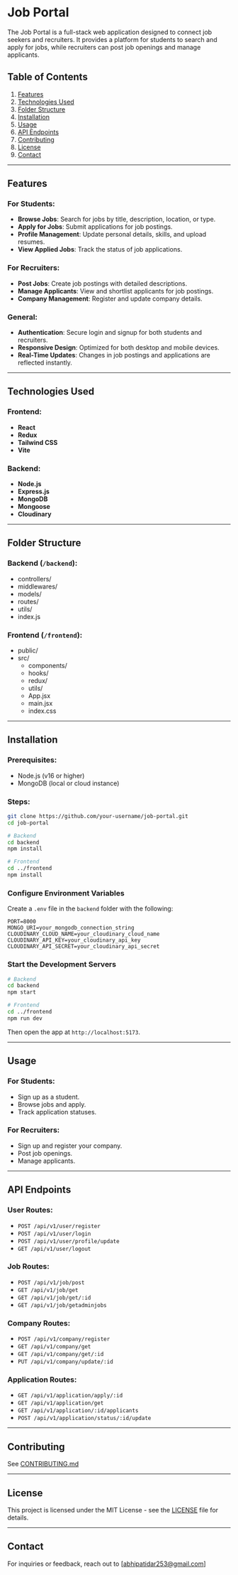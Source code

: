 # Job Portal

The Job Portal is a full-stack web application designed to connect job seekers and recruiters. It provides a platform for students to search and apply for jobs, while recruiters can post job openings and manage applicants.

## Table of Contents

1. [Features](#features)
2. [Technologies Used](#technologies-used)
3. [Folder Structure](#folder-structure)
4. [Installation](#installation)
5. [Usage](#usage)
6. [API Endpoints](#api-endpoints)
7. [Contributing](#contributing)
8. [License](#license)
9. [Contact](#contact)

---

## Features

### For Students:
- **Browse Jobs**: Search for jobs by title, description, location, or type.
- **Apply for Jobs**: Submit applications for job postings.
- **Profile Management**: Update personal details, skills, and upload resumes.
- **View Applied Jobs**: Track the status of job applications.

### For Recruiters:
- **Post Jobs**: Create job postings with detailed descriptions.
- **Manage Applicants**: View and shortlist applicants for job postings.
- **Company Management**: Register and update company details.

### General:
- **Authentication**: Secure login and signup for both students and recruiters.
- **Responsive Design**: Optimized for both desktop and mobile devices.
- **Real-Time Updates**: Changes in job postings and applications are reflected instantly.

---

## Technologies Used

### Frontend:
- **React**
- **Redux**
- **Tailwind CSS**
- **Vite**

### Backend:
- **Node.js**
- **Express.js**
- **MongoDB**
- **Mongoose**
- **Cloudinary**

---

## Folder Structure

### Backend (`/backend`):
- controllers/
- middlewares/
- models/
- routes/
- utils/
- index.js

### Frontend (`/frontend`):
- public/
- src/
  - components/
  - hooks/
  - redux/
  - utils/
  - App.jsx
  - main.jsx
  - index.css

---

## Installation

### Prerequisites:
- Node.js (v16 or higher)
- MongoDB (local or cloud instance)

### Steps:
```bash
git clone https://github.com/your-username/job-portal.git
cd job-portal

# Backend
cd backend
npm install

# Frontend
cd ../frontend
npm install
```

### Configure Environment Variables

Create a `.env` file in the `backend` folder with the following:

```
PORT=8000
MONGO_URI=your_mongodb_connection_string
CLOUDINARY_CLOUD_NAME=your_cloudinary_cloud_name
CLOUDINARY_API_KEY=your_cloudinary_api_key
CLOUDINARY_API_SECRET=your_cloudinary_api_secret
```

### Start the Development Servers

```bash
# Backend
cd backend
npm start

# Frontend
cd ../frontend
npm run dev
```

Then open the app at `http://localhost:5173`.

---

## Usage

### For Students:
- Sign up as a student.
- Browse jobs and apply.
- Track application statuses.

### For Recruiters:
- Sign up and register your company.
- Post job openings.
- Manage applicants.

---

## API Endpoints

### User Routes:
- `POST /api/v1/user/register`
- `POST /api/v1/user/login`
- `POST /api/v1/user/profile/update`
- `GET /api/v1/user/logout`

### Job Routes:
- `POST /api/v1/job/post`
- `GET /api/v1/job/get`
- `GET /api/v1/job/get/:id`
- `GET /api/v1/job/getadminjobs`

### Company Routes:
- `POST /api/v1/company/register`
- `GET /api/v1/company/get`
- `GET /api/v1/company/get/:id`
- `PUT /api/v1/company/update/:id`

### Application Routes:
- `GET /api/v1/application/apply/:id`
- `GET /api/v1/application/get`
- `GET /api/v1/application/:id/applicants`
- `POST /api/v1/application/status/:id/update`

---

## Contributing

See [CONTRIBUTING.md](CONTRIBUTING.md)

---

## License

This project is licensed under the MIT License - see the [LICENSE](LICENSE) file for details.

---

## Contact

For inquiries or feedback, reach out to [abhipatidar253@gmail.com]
